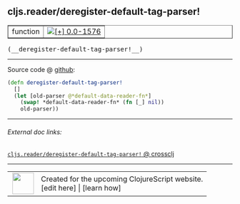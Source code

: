 ## cljs.reader/deregister-default-tag-parser!



 <table border="1">
<tr>
<td>function</td>
<td><a href="https://github.com/cljsinfo/cljs-api-docs/tree/0.0-1576"><img valign="middle" alt="[+] 0.0-1576" title="Added in 0.0-1576" src="https://img.shields.io/badge/+-0.0--1576-lightgrey.svg"></a> </td>
</tr>
</table>


 <samp>
(__deregister-default-tag-parser!__)<br>
</samp>

---







Source code @ [github](https://github.com/clojure/clojurescript/blob/r2134/src/cljs/cljs/reader.cljs#L595-L599):

```clj
(defn deregister-default-tag-parser!
  []
  (let [old-parser @*default-data-reader-fn*]
    (swap! *default-data-reader-fn* (fn [_] nil))
    old-parser))
```

<!--
Repo - tag - source tree - lines:

 <pre>
clojurescript @ r2134
└── src
    └── cljs
        └── cljs
            └── <ins>[reader.cljs:595-599](https://github.com/clojure/clojurescript/blob/r2134/src/cljs/cljs/reader.cljs#L595-L599)</ins>
</pre>

-->

---



###### External doc links:

[`cljs.reader/deregister-default-tag-parser!` @ crossclj](http://crossclj.info/fun/cljs.reader.cljs/deregister-default-tag-parser%21.html)<br>

---

 <table>
<tr><td>
<img valign="middle" align="right" width="48px" src="http://i.imgur.com/Hi20huC.png">
</td><td>
Created for the upcoming ClojureScript website.<br>
[edit here] | [learn how]
</td></tr></table>

[edit here]:https://github.com/cljsinfo/cljs-api-docs/blob/master/cljsdoc/cljs.reader/deregister-default-tag-parserBANG.cljsdoc
[learn how]:https://github.com/cljsinfo/cljs-api-docs/wiki/cljsdoc-files

<!--

This information was too distracting to show to readers, but I'll leave it
commented here since it is helpful to:

- pretty-print the data used to generate this document
- and show how to retrieve that data



The API data for this symbol:

```clj
{:ns "cljs.reader",
 :name "deregister-default-tag-parser!",
 :type "function",
 :signature ["[]"],
 :source {:code "(defn deregister-default-tag-parser!\n  []\n  (let [old-parser @*default-data-reader-fn*]\n    (swap! *default-data-reader-fn* (fn [_] nil))\n    old-parser))",
          :title "Source code",
          :repo "clojurescript",
          :tag "r2134",
          :filename "src/cljs/cljs/reader.cljs",
          :lines [595 599]},
 :full-name "cljs.reader/deregister-default-tag-parser!",
 :full-name-encode "cljs.reader/deregister-default-tag-parserBANG",
 :history [["+" "0.0-1576"]]}

```

Retrieve the API data for this symbol:

```clj
;; from Clojure REPL
(require '[clojure.edn :as edn])
(-> (slurp "https://raw.githubusercontent.com/cljsinfo/cljs-api-docs/catalog/cljs-api.edn")
    (edn/read-string)
    (get-in [:symbols "cljs.reader/deregister-default-tag-parser!"]))
```

-->
